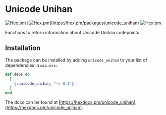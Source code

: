 # Unicode Unihan

[![Hex.pm](https://img.shields.io/hexpm/v/unicode_unihan.svg)](https://hex.pm/packages/unicode_unihan)
[![Hex.pm](https://img.shields.io/hexpm/dw/unicode_unihan.svg?)](https://hex.pm/packages/unicode_unihan)
[![Hex.pm](https://img.shields.io/hexpm/l/unicode_unihan.svg)](https://hex.pm/packages/unicode_unihan)

Functions to return information about Unicode Unihan codepoints.

## Installation

The package can be installed by adding `unicode_unihan` to your list of dependencies in `mix.exs`:

```elixir
def deps do
  [
    {:unicode_unihan, "~> 0.1"}
  ]
end
```

The docs can be found at [https://hexdocs.pm/unicode_unihan](https://hexdocs.pm/unicode_unihan).
